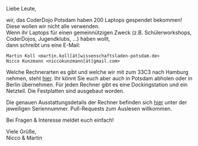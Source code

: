 Liebe Leute,

wir, das CoderDojo Potsdam haben 200 Laptops gespendet bekommen! Diese wollen wir nicht alle verwenden.  
Wenn ihr Laptops für einen gemeinnützigen Zweck (z.B. Schülerworkshops, CoderDojos, Jugendklubs, ...) haben wollt,  
dann schreibt uns eine E-Mail:  
```
Martin Koll <martin.koll[ät]wissenschaftsladen-potsdam.de>
Nicco Kunzmann <niccokunzmann[ät]gmail.com>
```
Welche Rechnerarten es gibt und welche wir mit zum 33C3 nach Hamburg nehmen, steht [hier](https://docs.google.com/spreadsheets/d/1MwHkcKxjHGylC-i2yZSJG4C3ArF9gULsz4ngwA866ig/edit?usp=sharing). Ihr könnt Sie euch aber auch in Potsdam abholen oder in Berlin übernehmen. 
Für jeden Rechner gibt es eine Dockingstation und ein Netzteil. Die Festplatten sind ausgebaut worden.

Die genauen Ausstattungsdetails der Rechner befinden sich [hier](https://github.com/CoderDojoPotsdam/inventarisierung) unter der jeweiligen Seriennummer. Pull-Requests zum Auslesen willkommen.  

Bei Fragen & Interesse meldet euch einfach! 

Viele Grüße,  
Nicco & Martin
